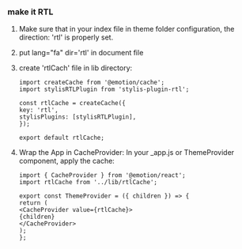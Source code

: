 ### make it RTL

1.  Make sure that in your index file in theme folder configuration, the direction: 'rtl' is properly set.

2.  put  lang="fa" dir='rtl' in document file

3.  create 'rtlCach' file in lib directory:

        import createCache from '@emotion/cache';
        import stylisRTLPlugin from 'stylis-plugin-rtl';

        const rtlCache = createCache({
        key: 'rtl',
        stylisPlugins: [stylisRTLPlugin],
        });

        export default rtlCache;

4.  Wrap the App in CacheProvider:
    In your \_app.js or ThemeProvider component, apply the cache:

        import { CacheProvider } from '@emotion/react';
        import rtlCache from '../lib/rtlCache';

        export const ThemeProvider = ({ children }) => {
        return (
        <CacheProvider value={rtlCache}>
        {children}
        </CacheProvider>
        );
        };
